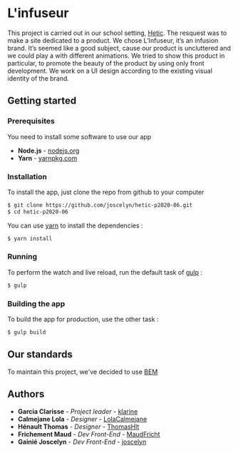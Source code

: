 # L'infuseur

This project is carried out in our school setting, [Hetic](https://www.hetic.net/). The resquest was to make a site dedicated to a product. We chose L’Infuseur, it’s an infusion brand. It’s seemed like a good subject, cause our product is uncluttered and we could play a with different animations. We tried to show this product in particular, to promote the beauty of the product by using only front development. We work on a UI design according to the existing visual identity of the brand.


## Getting started

### Prerequisites
You need to install some software to use our app
* **Node.js** - [nodejs.org](https://nodejs.org)
* **Yarn** - [yarnpkg.com](https://yarnpkg.com)

### Installation
To install the app, just clone the repo from github to your computer
```sh
$ git clone https://github.com/joscelyn/hetic-p2020-06.git
$ cd hetic-p2020-06
```
You can use [yarn](https://yarnpkg.com/) to install the dependencies :
```sh
$ yarn install
```

### Running
To perform the watch and live reload, run the default task of [gulp](https://gulpjs.com/) :
```sh
$ gulp
```
### Building the app
To build the app for production, use the other task :
```sh
$ gulp build
```

## Our standards
To maintain this project, we've decided to use [BEM](http://getbem.com/)

## Authors

* **Garcia Clarisse** - *Project leader* - [klarine](https://github.com/klarine)
* **Calmejane Lola** - *Designer* - [LolaCalmejane](https://github.com/LolaCalmejane)
* **Hénault Thomas** - *Designer* - [ThomasHlt](https://github.com/ThomasHlt)
* **Frichement Maud** - *Dev Front-End* - [MaudFricht](https://github.com/MaudFricht)
* **Gainié Joscelyn** - *Dev Front-End* - [joscelyn](https://github.com/joscelyn)
